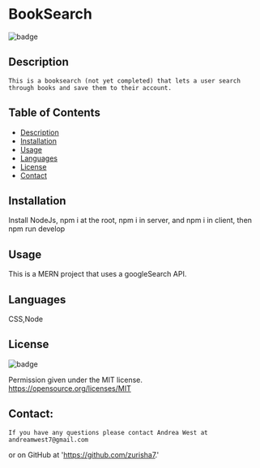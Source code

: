 
# BookSearch

   ![badge](https://img.shields.io/badge/license-MIT-important)
   
   ## Description
   
    This is a booksearch (not yet completed) that lets a user search through books and save them to their account.
  
   ## Table of Contents
   - [Description](#description)
   - [Installation](#installation)
   - [Usage](#usage)
   - [Languages](#languages)    
   - [License](#license)
   - [Contact](#contact)

   ## Installation
   Install NodeJs, npm i at the root,  npm i in server, and npm i in client, then npm run develop 

   ## Usage
   This is a MERN project that uses a googleSearch API. 

   ## Languages
   CSS,Node
     
   ## License
   ![badge](https://img.shields.io/badge/license-MIT-important)
   
   Permission given under the MIT license. <https://opensource.org/licenses/MIT>
 
 
   ## Contact:
    If you have any questions please contact Andrea West at andreamwest7@gmail.com
   or on GitHub at 'https://github.com/zurisha7.'
